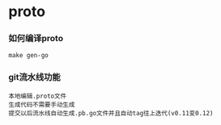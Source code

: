 # proto 

### 如何编译proto

```
make gen-go
```

### git流水线功能
```
本地编辑.proto文件
生成代码不需要手动生成
提交以后流水线自动生成.pb.go文件并且自动tag往上迭代(v0.11变0.12)
```